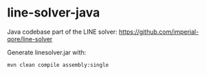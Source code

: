 # line-solver-java

Java codebase part of the LINE solver: https://github.com/imperial-qore/line-solver

Generate linesolver.jar with:
```
mvn clean compile assembly:single
```
